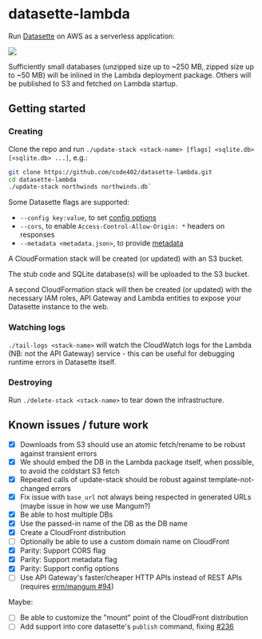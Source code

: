 # datasette-lambda

Run [Datasette](https://github.com/simonw/datasette) on AWS as a serverless application:

<div><a href='//sketchviz.com/@cldellow/81af2bc7bec979e5725f0718e752ac47'><img src='https://sketchviz.com/@cldellow/81af2bc7bec979e5725f0718e752ac47/f35313b49e0b0e9be5cd360902948fb293590d9b.sketchy.png' style='max-width: 100%;'></a></div>

Sufficiently small databases (unzipped size up to ~250 MB, zipped size up to ~50 MB) will be inlined in the Lambda deployment package. Others will be published to S3 and fetched on Lambda startup.

## Getting started

### Creating

Clone the repo and run `./update-stack <stack-name> [flags] <sqlite.db> [<sqlite.db> ...]`, e.g.:

```bash
git clone https://github.com/code402/datasette-lambda.git
cd datasette-lambda
./update-stack northwinds northwinds.db`
```

Some Datasette flags are supported:
- `--config key:value`, to set [config options](https://datasette.readthedocs.io/en/stable/config.html)
- `--cors`, to enable `Access-Control-Allow-Origin: *` headers on responses
- `--metadata <metadata.json>`, to provide [metadata](https://datasette.readthedocs.io/en/stable/metadata.html)

A CloudFormation stack will be created (or updated) with an S3 bucket.

The stub code and SQLite database(s) will be uploaded to the S3 bucket.

A second CloudFormation stack will then be created (or updated) with the necessary
IAM roles, API Gateway and Lambda entities to expose your Datasette instance
to the web.

### Watching logs

`./tail-logs <stack-name>` will watch the CloudWatch logs for the Lambda (NB: not the API Gateway) service - this can be useful for debugging runtime errors in Datasette itself.

### Destroying

Run `./delete-stack <stack-name>` to tear down the infrastructure.

## Known issues / future work

- [x] Downloads from S3 should use an atomic fetch/rename to be robust against transient errors
- [x] We should embed the DB in the Lambda package itself, when possible, to avoid the coldstart S3 fetch
- [x] Repeated calls of update-stack should be robust against template-not-changed errors
- [x] Fix issue with `base_url` not always being respected in generated URLs (maybe issue in how we use Mangum?)
- [x] Be able to host multiple DBs
- [x] Use the passed-in name of the DB as the DB name
- [x] Create a CloudFront distribution
- [ ] Optionally be able to use a custom domain name on CloudFront
- [x] Parity: Support CORS flag
- [x] Parity: Support metadata flag
- [x] Parity: Support config options
- [ ] Use API Gateway's faster/cheaper HTTP APIs instead of REST APIs (requires [erm/mangum #94](https://github.com/erm/mangum/pull/94))

Maybe:

- [ ] Be able to customize the "mount" point of the CloudFront distribution
- [ ] Add support into core datasette's `publish` command, fixing [#236](https://github.com/simonw/datasette/issues/236)
